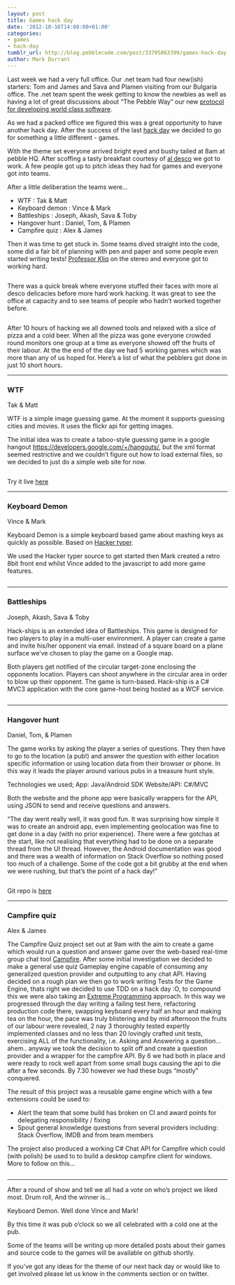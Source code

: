 ```yaml
---
layout: post
title: Games hack day
date: '2012-10-16T14:08:00+01:00'
categories:
- games
- hack-day
tumblr_url: http://blog.pebblecode.com/post/33705863399/games-hack-day
author: Mark Durrant
---
```

<p>Last week we had a very full office. Our .net team had four new(ish) starters: Tom and James and Sava and Plamen visiting from our Bulgaria office. The .net team spent the week getting to know the newbies as well as having a lot of great discussions about “The Pebble Way” our new <a href="https://github.com/pebblecode/ThePebbleWay">protocol for developing world class software</a>.</p>



<p>As we had a packed office we figured this was a great opportunity to have another hack day. After the success of the last <a href="http://blog.pebblecode.com/blog/hack-day-live">hack day</a> we decided to go for something a little different - games.</p>



<p>With the theme set everyone arrived bright eyed and bushy tailed at 8am at pebble HQ. After scoffing a tasty breakfast courtesy of <a href="http://www.eataldesco.co.uk/">al desco</a> we got to work. A few people got up to pitch ideas they had for games and everyone got into teams.</p>



<p>After a little deliberation the teams were…</p>



<ul><li>WTF : Tak &amp; Matt</li>
<li>Keyboard demon : Vince &amp; Mark</li>
<li>Battleships : Joseph, Akash, Sava &amp; Toby</li>
<li>Hangover hunt : Daniel, Tom, &amp; Plamen</li>
<li>Campfire quiz : Alex &amp; James</li>
</ul><p>Then it was time to get stuck in. Some teams dived straight into the code, some did a fair bit of planning with pen and paper and some people even started writing tests! <a href="http://www.professorkliq.com/">Professor Kliq</a> on the stereo and everyone got to working hard.</p>



<p><img alt="" src="http://media.tumblr.com/tumblr_mbxvogM05j1r1hmko.jpg"/></p>



<p>There was a quick break where everyone stuffed their faces with more al desco delicacies before more hard work hacking. It was great to see the office at capacity and to see teams of people who hadn’t worked together before.</p>



<p><img alt="" src="http://media.tumblr.com/tumblr_mbxvornRJ11r1hmko.jpg"/></p>



<p>After 10 hours of hacking we all downed tools and relaxed with a slice of pizza and a cold beer. When all the pizza was gone everyone crowded round monitors one group at a time as everyone showed off the fruits of their labour. At the the end of the day we had 5 working games which was more than any of us hoped for. Here’s a list of what the pebblers got done in just 10 short hours.</p>



<hr><h3>WTF</h3>



<p>Tak &amp; Matt</p>



<p>WTF is a simple image guessing game. At the moment it supports guessing cities and movies. It uses the flickr api for getting images.</p>



<p>The initial idea was to create a taboo-style guessing game in a google hangout <a href="https://developers.google.com/+/hangouts/"></a><a href="https://developers.google.com/+/hangouts/">https://developers.google.com/+/hangouts/</a>, but the xml format seemed restrictive and we couldn’t figure out how to load external files, so we decided to just do a simple web site for now.</p>



<p><img alt="" src="http://media.tumblr.com/tumblr_mbxvtdLV6p1r1hmko.png"/></p>



<p>Try it live <a href="http://pebblecode.github.com/wtf/">here</a></p>



<hr><h3>Keyboard Demon</h3>



<p>Vince &amp; Mark</p>



<p>Keyboard Demon is a simple keyboard based game about mashing keys as quickly as possible. Based on <a href="http://hackertyper.net/">Hacker typer</a>.</p>



<p>We used the Hacker typer source to get started then Mark created a retro 8bit front end whilst Vince added to the javascript to add more game features.</p>



<p><img alt="" src="http://media.tumblr.com/tumblr_mbxvtoGwBP1r1hmko.png"/></p>



<hr><h3>Battleships</h3>



<p>Joseph, Akash, Sava &amp; Toby</p>



<p>Hack-ships is an extended idea of Battleships. This game is designed for two players to play in a multi-user environment. A player can create a game and invite his/her opponent via email. Instead of a square board on a plane surface we’ve chosen to play the game on a Google map.</p>

<p>Both players get notified of the circular target-zone enclosing the opponents location. Players can shoot anywhere in the circular area in order to blow up their opponent. The game is turn-based. Hack-ship is a C# MVC3 application with the core game-host being hosted as a WCF service.</p>

<p><img src="http://media.tumblr.com/tumblr_mbxxnmxywE1r1hmko.png" alt=""/></p>

<hr><h3>Hangover hunt</h3>



<p>Daniel, Tom, &amp; Plamen</p>



<p>The game works by asking the player a series of questions.  They then have to go to the location (a pub!) and answer the question with either location specific information or using location data from their browser or phone. In this way it leads the player around various pubs in a treasure hunt style.</p>

<p>Technologies we used; App: Java/Android SDK  Website/API: C#/MVC</p>

<p>Both the website and the phone app were basically wrappers for the API, using JSON to send and receive questions and answers.</p>

<p>&ldquo;The day went really well, it was good fun. It was surprising how simple it was to create an android app, even implementing geolocation was fine to get done in a day (with no prior experience). There were a few gotchas at the start, like not realising that everything had to be done on a separate thread from the UI thread. However, the Android documentation was good and there was a wealth of information on Stack Overflow so nothing posed too much of a challenge. Some of the code got a bit grubby at the end when we were rushing, but that&rsquo;s the point of a hack day!&rdquo;</p>

<p><img src="http://media.tumblr.com/tumblr_mbzlqvS5t61r1hmko.png" alt=""/></p>

<p>Git repo is <a href="https://github.com/pebblecode/hangover-hunt">here</a></p>

<hr><h3>Campfire quiz</h3>



<p>Alex &amp; James</p>



<p>The Campfire Quiz project set out at 9am with the aim to create a game which would run a question and answer game over the web-based real-time group chat tool <a href="http://campfirenow.com/">Campfire</a>. After some initial investigation we decided to make a general use quiz Gameplay engine capable of consuming any generalized question provider and outputting to any chat API. Having decided on a rough plan we then go to work writing Tests for the Game Engine, thats right we decided to use TDD on a hack day :O, to compound this we were also taking an <a href="http://www.extremeprogramming.org/">Extreme Programming</a> approach. In this way we progressed through the day writing a failing test here, refactoring production code there, swapping keyboard every half an hour and making tea on the hour, the pace was truly blistering and by mid afternoon the fruits of our labour were revealed, 2 nay 3 thoroughly tested expertly implemented classes and no less than 20 lovingly crafted unit tests, exercising ALL of the functionality, i.e. Asking and Answering a question… ahem.. anyway we took the decision to split off and create a question provider and a wrapper for the campfire API. By 6 we had both in place and were ready to rock well apart from some small bugs causing the api to die after a few seconds. By 7.30 however we had these bugs “mostly” conquered.</p>

<p>The result of this project was a reusable game engine which with a few extensions could be used to:</p>

<ul><li>Alert the team that some build has broken on CI and award points for delegating responsibility / fixing </li><li>Spout general knowledge questions from several providers including: Stack Overflow, IMDB and from team members</li></ul><p>The project also produced a working C# Chat API for Campfire which could (with polish) be used to to build a desktop campfire client for windows.  More to follow on this…</p>

<p><img alt="" src="http://media.tumblr.com/tumblr_mbxvumDser1r1hmko.png"/></p>



<hr><p>After a round of show and tell we all had a vote on who’s project we liked most. Drum roll, And the winner is…</p>



<p>Keyboard Demon. Well done Vince and Mark!</p>



<p>By this time it was pub o’clock so we all celebrated with a cold one at the pub.</p>



<p>Some of the teams will be writing up more detailed posts about their games and source code to the games will be available on github shortly.</p>



<p>If you’ve got any ideas for the theme of our next hack day or would like to get involved please let us know in the comments section or on twitter.</p>
